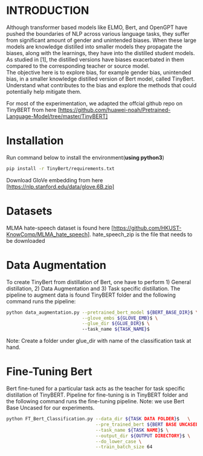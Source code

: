 INTRODUCTION
======== 
Although transformer based models like ELMO, Bert, and OpenGPT have pushed the boundaries of NLP across various language tasks, 
they suffer from significant amount of gender and unintended biases. When these large models are knowledge distilled into smaller 
models they propagate the biases, along with the learnings, they have into the distilled student models. As studied in [1], the 
distilled versions have biases exacerbated in them compared to the corresponding teacher or source model. \
The objective here is to explore bias, for example gender bias, unintended bias, in a smaller knowledge distilled version of Bert model, called TinyBert. 
Understand what contributes to the bias and explore the methods that could potentially help mitigate them.

For most of the experimentation, we adapted the offcial github repo on TinyBERT from here [https://github.com/huawei-noah/Pretrained-Language-Model/tree/master/TinyBERT]

Installation
============
Run command below to install the environment(**using python3**)
```bash
pip install -r TinyBert/requirements.txt
```
Download GloVe embedding from here [https://nlp.stanford.edu/data/glove.6B.zip]

Datasets
===========
MLMA hate-speech dataset is found here [https://github.com/HKUST-KnowComp/MLMA_hate_speech].  hate_speech_zip is the file that needs to be downloaded 

Data Augmentation
===========
To create TinyBert from distillation of Bert, one have to perform 1) General distillation, 2) Data Augmentation and 3) Task specific distillation.
The pipeline to augment data is found TinyBERT folder and the following command runs the pipeline:
```bash
python data_augmentation.py --pretrained_bert_model ${BERT_BASE_DIR}$ \
                            --glove_embs ${GLOVE_EMB}$ \
                            --glue_dir ${GLUE_DIR}$ \  
                            --task_name ${TASK_NAME}$
``` 
Note: Create a folder under glue_dir with name of the classification task at hand.

Fine-Tuning Bert
====================
Bert fine-tuned for a particular task acts as the teacher for task specific distillation of TinyBERT. Pipeline for fine-tuning is in TinyBERT folder and the following command runs the fine-tuning pipeline. Note: we use Bert Base Uncased for our experiments.

```bash
python FT_Bert_Classification.py --data_dir ${TASK DATA FOLDER}$   \
                                 --pre_trained_bert ${BERT BASE UNCASED}$  \
                                 --task_name ${TASK NAME}$ \
                                 --output_dir ${OUTPUT DIRECTORY}$ \
                                 --do_lower_case \
                                 --train_batch_size 64

``` 
